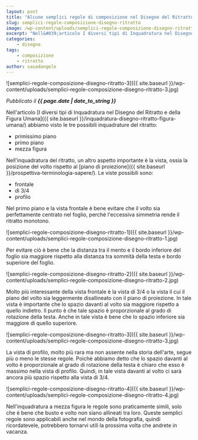 ```yaml
---
layout: post
title: "Alcune semplici regole di composizione nel Disegno del Ritratto"
slug: semplici-regole-composizione-disegno-ritratto
image: /wp-content/uploads/semplici-regole-composizione-disegno-ritratto-3.jpg
excerpt: "Nell&#039;articolo I diversi tipi di Inquadratura nel Disegno del Ritratto e della Figura Umana abbiamo visto le tre possibili inquadrature del ritratto:"
categories:
    - disegno
tags:
    - composizione
    - ritratto
author: sasadangelo
---
```


![semplici-regole-composizione-disegno-ritratto-3]({{ site.baseurl }}/wp-content/uploads/semplici-regole-composizione-disegno-ritratto-3.jpg)

_Pubblicato il **{{ page.date | date_to_string }}**_

Nell'articolo [I diversi tipi di Inquadratura nel Disegno del Ritratto e della Figura Umana]({{ site.baseurl }}/inquadratura-disegno-ritratto-figura-umana/) abbiamo visto le tre possibili inquadrature del ritratto:

- primissimo piano
- primo piano
- mezza figura

Nell'inquadratura del ritratto, un altro aspetto importante è la vista, ossia la posizione del volto rispetto al [piano di proiezione]({{ site.baseurl }}/prospettiva-terminologia-sapere/). Le viste possibili sono:

- frontale
- di 3/4
- profilo

Nel primo piano e la vista frontale è bene evitare che il volto sia perfettamente centrato nel foglio, perchè l'eccessiva simmetria rende il ritratto monotono.

![semplici-regole-composizione-disegno-ritratto-1]({{ site.baseurl }}/wp-content/uploads/semplici-regole-composizione-disegno-ritratto-1.jpg)

Per evitare ciò è bene che la distanza tra il mento e il bordo inferiore del foglio sia maggiore rispetto alla distanza tra sommità della testa e bordo superiore del foglio.

![semplici-regole-composizione-disegno-ritratto-2]({{ site.baseurl }}/wp-content/uploads/semplici-regole-composizione-disegno-ritratto-2.jpg)

Molto più interessante della vista frontale è la vista di 3/4 o la vista il cui il piano del volto sia leggermente disallineato con il piano di proiezione. In tale vista è importante che lo spazio davanti al volto sia maggiore rispetto a quello indietro. Il punto è che tale spazio è proporzionale al grado di rotazione della testa. Anche in tale vista è bene che lo spazio inferiore sia maggiore di quello superiore.

![semplici-regole-composizione-disegno-ritratto-3]({{ site.baseurl }}/wp-content/uploads/semplici-regole-composizione-disegno-ritratto-3.jpg)

La vista di profilo, molto più rara ma non assente nella storia dell'arte, segue più o meno le stesse regole. Poichè abbiamo detto che lo spazio davanti al volto è proporzionale al grado di rotazione della testa è chiaro che esso è massimo nella vista di profilo. Quindi, in tale vista davanti al volto ci sarà ancora più spazio rispetto alla vista di 3/4.

![semplici-regole-composizione-disegno-ritratto-4]({{ site.baseurl }}/wp-content/uploads/semplici-regole-composizione-disegno-ritratto-4.jpg)

Nell'inquadratura a mezza figura le regole sono praticamente simili, solo che è bene che busto e volto non siano allineati tra loro. Queste semplici regole sono applicabili anche nel mondo della fotografia, quindi ricordatevele, potrebbero tornarvi utili la prossima volta che andrete in vacanza.
